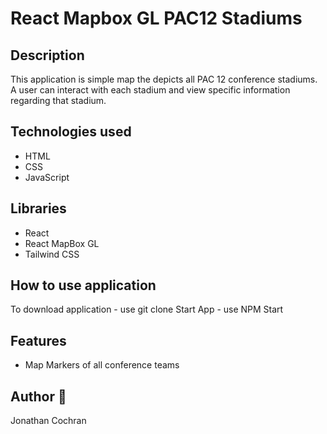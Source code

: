 # React Mapbox GL PAC12 Stadiums
## Description
This application is simple map the depicts all PAC 12 conference stadiums.  A user can interact with each stadium and view specific information regarding that stadium.  
## Technologies used 
- HTML
- CSS 
- JavaScript

## Libraries
- React
- React MapBox GL
- Tailwind CSS

## How to use application
To download application - use git clone
Start App - use NPM Start

## Features 
- Map Markers of all conference teams

## Author :wave: 
Jonathan Cochran

